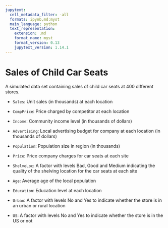 ```yaml
---
jupytext:
  cell_metadata_filter: -all
  formats: ipynb,md:myst
  main_language: python
  text_representation:
    extension: .md
    format_name: myst
    format_version: 0.13
    jupytext_version: 1.14.1
---
```


# Sales of Child Car Seats

A simulated data set containing sales of child car seats at 400
different stores.

- `Sales`: Unit sales (in thousands) at each location

- `CompPrice`: Price charged by competitor at each location

- `Income`: Community income level (in thousands of dollars)

- `Advertising`: Local advertising budget for company at each location (in thousands of dollars)

- `Population`: Population size in region (in thousands)

- `Price`: Price company charges for car seats at each site

- `ShelveLoc`: A factor with levels Bad, Good and Medium indicating the quality of the shelving location for the car seats at each site

- `Age`: Average age of the local population

- `Education`: Education level at each location

- `Urban`: A factor with levels No and Yes to indicate whether the store is in an urban or rural location

- `US`: A factor with levels No and Yes to indicate whether the store is in the US or not

